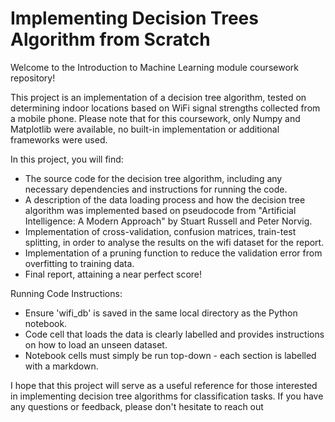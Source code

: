 # Implementing Decision Trees Algorithm from Scratch

Welcome to the Introduction to Machine Learning module coursework repository!

This project is an implementation of a decision tree algorithm, tested on determining indoor locations based on WiFi signal strengths collected from a mobile phone. Please note that for this coursework, only Numpy and Matplotlib were available, no built-in implementation or additional frameworks were used.

In this project, you will find:
  - The source code for the decision tree algorithm, including any necessary dependencies and instructions for running the code.
  - A description of the data loading process and how the decision tree algorithm was implemented based on pseudocode from "Artificial Intelligence: A Modern Approach" by Stuart Russell and Peter Norvig.
  - Implementation of cross-validation, confusion matrices, train-test splitting, in order to analyse the results on the wifi dataset for the report.  
  - Implementation of a pruning function to reduce the validation error from overfitting to training data. 
  - Final report, attaining a near perfect score!

Running Code Instructions:
  - Ensure 'wifi_db' is saved in the same local directory as the Python notebook. 
  - Code cell that loads the data is clearly labelled and provides instructions on how to load an unseen dataset. 
  - Notebook cells must simply be run top-down - each section is labelled with a markdown.

I hope that this project will serve as a useful reference for those interested in implementing decision tree algorithms for classification tasks. If you have any questions or feedback, please don't hesitate to reach out
  

